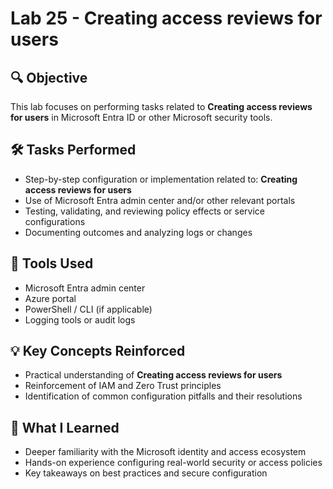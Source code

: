 # Lab 25 - Creating access reviews for users

## 🔍 Objective
This lab focuses on performing tasks related to **Creating access reviews for users** in Microsoft Entra ID or other Microsoft security tools.

## 🛠️ Tasks Performed
- Step-by-step configuration or implementation related to: **Creating access reviews for users**
- Use of Microsoft Entra admin center and/or other relevant portals
- Testing, validating, and reviewing policy effects or service configurations
- Documenting outcomes and analyzing logs or changes

## 🧪 Tools Used
- Microsoft Entra admin center
- Azure portal
- PowerShell / CLI (if applicable)
- Logging tools or audit logs

## 💡 Key Concepts Reinforced
- Practical understanding of **Creating access reviews for users**
- Reinforcement of IAM and Zero Trust principles
- Identification of common configuration pitfalls and their resolutions

## 🧠 What I Learned
- Deeper familiarity with the Microsoft identity and access ecosystem
- Hands-on experience configuring real-world security or access policies
- Key takeaways on best practices and secure configuration

